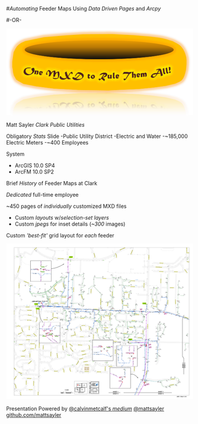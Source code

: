#_Automating_ Feeder Maps Using _Data Driven Pages_ and _Arcpy_

#-OR-

![](./Images/OneMXDtoRule.png)

Matt Sayler
_Clark Public Utilities_

Obligatory _Stats_ Slide
-Public Utility District
-Electric and Water
-~185,000 Electric Meters
-~400 Employees

System
* ArcGIS 10.0 SP4
* ArcFM 10.0 SP2

Brief _History_ of Feeder Maps at Clark

_Dedicated_ full-time employee

~450 pages of _individually_ customized MXD files
* Custom _layouts_ w/_selection-set layers_
* Custom _jpegs_ for inset details (_~300_ images)

Custom _'best-fit'_ grid layout for _each_ feeder

![](./Images/AST4_Original.png)

Presentation Powered by [@calvinmetcalf's _medium_](https://github.com/calvinmetcalf/medium)
[@mattsayler](https://www.twitter.com/mattsayler)
[github.com/mattsayler](https://www.github.com/mattsayler)
